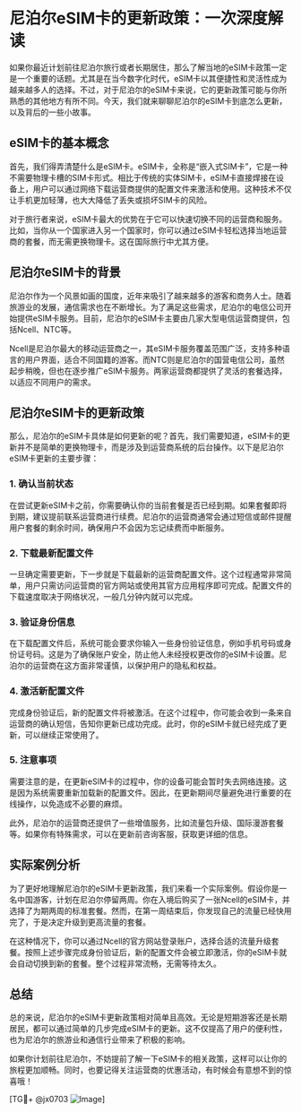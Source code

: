 # 尼泊尔eSIM卡的更新政策：一次深度解读

如果你最近计划前往尼泊尔旅行或者长期居住，那么了解当地的eSIM卡政策一定是一个重要的话题。尤其是在当今数字化时代，eSIM卡以其便捷性和灵活性成为越来越多人的选择。不过，对于尼泊尔的eSIM卡来说，它的更新政策可能与你所熟悉的其他地方有所不同。今天，我们就来聊聊尼泊尔的eSIM卡到底怎么更新，以及背后的一些小故事。

## eSIM卡的基本概念

首先，我们得弄清楚什么是eSIM卡。eSIM卡，全称是“嵌入式SIM卡”，它是一种不需要物理卡槽的SIM卡形式。相比于传统的实体SIM卡，eSIM卡直接焊接在设备上，用户可以通过网络下载运营商提供的配置文件来激活和使用。这种技术不仅让手机更加轻薄，也大大降低了丢失或损坏SIM卡的风险。

对于旅行者来说，eSIM卡最大的优势在于它可以快速切换不同的运营商和服务。比如，当你从一个国家进入另一个国家时，你可以通过eSIM卡轻松选择当地运营商的套餐，而无需更换物理卡。这在国际旅行中尤其方便。

## 尼泊尔eSIM卡的背景

尼泊尔作为一个风景如画的国度，近年来吸引了越来越多的游客和商务人士。随着旅游业的发展，通信需求也在不断增长。为了满足这些需求，尼泊尔的电信公司开始提供eSIM卡服务。目前，尼泊尔的eSIM卡主要由几家大型电信运营商提供，包括Ncell、NTC等。

Ncell是尼泊尔最大的移动运营商之一，其eSIM卡服务覆盖范围广泛，支持多种语言的用户界面，适合不同国籍的游客。而NTC则是尼泊尔的国营电信公司，虽然起步稍晚，但也在逐步推广eSIM卡服务。两家运营商都提供了灵活的套餐选择，以适应不同用户的需求。

## 尼泊尔eSIM卡的更新政策

那么，尼泊尔的eSIM卡具体是如何更新的呢？首先，我们需要知道，eSIM卡的更新并不是简单的更换物理卡，而是涉及到运营商系统的后台操作。以下是尼泊尔eSIM卡更新的主要步骤：

### 1. 确认当前状态

在尝试更新eSIM卡之前，你需要确认你的当前套餐是否已经到期。如果套餐即将到期，建议提前联系运营商进行续费。尼泊尔的运营商通常会通过短信或邮件提醒用户套餐的剩余时间，确保用户不会因为忘记续费而中断服务。

### 2. 下载最新配置文件

一旦确定需要更新，下一步就是下载最新的运营商配置文件。这个过程通常非常简单，用户只需访问运营商的官方网站或使用其官方应用程序即可完成。配置文件的下载速度取决于网络状况，一般几分钟内就可以完成。

### 3. 验证身份信息

在下载配置文件后，系统可能会要求你输入一些身份验证信息，例如手机号码或身份证号码。这是为了确保账户安全，防止他人未经授权更改你的eSIM卡设置。尼泊尔的运营商在这方面非常谨慎，以保护用户的隐私和权益。

### 4. 激活新配置文件

完成身份验证后，新的配置文件将被激活。在这个过程中，你可能会收到一条来自运营商的确认短信，告知你更新已成功完成。此时，你的eSIM卡就已经完成了更新，可以继续正常使用了。

### 5. 注意事项

需要注意的是，在更新eSIM卡的过程中，你的设备可能会暂时失去网络连接。这是因为系统需要重新加载新的配置文件。因此，在更新期间尽量避免进行重要的在线操作，以免造成不必要的麻烦。

此外，尼泊尔的运营商还提供了一些增值服务，比如流量包升级、国际漫游套餐等。如果你有特殊需求，可以在更新前咨询客服，获取更详细的信息。

## 实际案例分析

为了更好地理解尼泊尔的eSIM卡更新政策，我们来看一个实际案例。假设你是一名中国游客，计划在尼泊尔停留两周。你在入境后购买了一张Ncell的eSIM卡，并选择了为期两周的标准套餐。然而，在第一周结束后，你发现自己的流量已经快用完了，于是决定升级到更高流量的套餐。

在这种情况下，你可以通过Ncell的官方网站登录账户，选择合适的流量升级套餐。按照上述步骤完成身份验证后，新的配置文件会被立即激活，你的eSIM卡就会自动切换到新的套餐。整个过程非常流畅，无需等待太久。

## 总结

总的来说，尼泊尔的eSIM卡更新政策相对简单且高效。无论是短期游客还是长期居民，都可以通过简单的几步完成eSIM卡的更新。这不仅提高了用户的便利性，也为尼泊尔的旅游业和通信行业带来了积极的影响。

如果你计划前往尼泊尔，不妨提前了解一下eSIM卡的相关政策，这样可以让你的旅程更加顺畅。同时，也要记得关注运营商的优惠活动，有时候会有意想不到的惊喜哦！

[TG💪+ @jx0703 ![Image](https://github.com/user-attachments/assets/dbca1d08-cadb-493c-b0ec-ad6f7a83f270)]